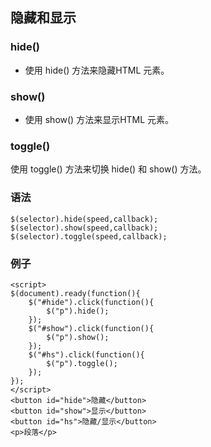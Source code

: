 ## 隐藏和显示

### hide()

- 使用 hide() 方法来隐藏HTML 元素。

### show()

- 使用 show() 方法来显示HTML 元素。

### toggle()

使用 toggle() 方法来切换 hide() 和 show() 方法。

### 语法

```
$(selector).hide(speed,callback);
$(selector).show(speed,callback);
$(selector).toggle(speed,callback);
```

### 例子

```
<script>
$(document).ready(function(){
	$("#hide").click(function(){
    	$("p").hide();
  	});
  	$("#show").click(function(){
    	$("p").show();
  	});
 	$("#hs").click(function(){
    	$("p").toggle();
 	});
});
</script>
<button id="hide">隐藏</button>
<button id="show">显示</button>
<button id="hs">隐藏/显示</button>
<p>段落</p>
```

